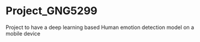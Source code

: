 # Project_GNG5299
Project to have a deep learning based Human emotion detection model on a mobile device 
